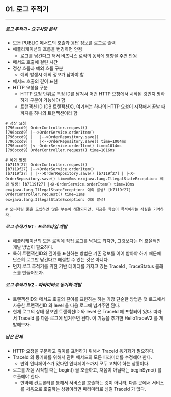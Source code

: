## 01. 로그 추적기

----

##### 로그 추적기 - 요구사항 분석

- 모든 PUBLIC 메서드의 호출과 응답 정보를 로그로 출력
- 애플리케이션의 흐름을 변경하면 안됨
  - 로그를 남긴다고 해서 비즈니스 로직의 동작에 영향을 주면 안됨
- 메서드 호출에 걸린 시간
- 정상 흐름과 예외 흐름 구분
  - 예외 발생시 예외 정보가 남아야 함
- 메서드 호출의 깊이 표현
- HTTP 요청을 구분
  - HTTP 요청 단위로 특정 ID를 남겨서 어떤 HTTP 요청에서 시작된 것인지 명확하게 구분이 가능해야 함
  - 트랜잭션 ID (DB 트랜잭션X), 여기서는 하나의 HTTP 요청이 시작해서 끝날 때 까지를 하나의 트랜잭션이라 함

```shell
# 정상 요청
[796bccd9] OrderController.request()
[796bccd9] |-->OrderService.orderItem()
[796bccd9] |   |-->OrderRepository.save()
[796bccd9] |   |<--OrderRepository.save() time=1004ms
[796bccd9] |<--OrderService.orderItem() time=1014ms
[796bccd9] OrderController.request() time=1016ms

# 예외 발생
[b7119f27] OrderController.request()
[b7119f27] |-->OrderService.orderItem()
[b7119f27] | |-->OrderRepository.save() [b7119f27] | |<X-OrderRepository.save() time=0ms ex=java.lang.IllegalStateException: 예외 발생! [b7119f27] |<X-OrderService.orderItem() time=10ms ex=java.lang.IllegalStateException: 예외 발생! [b7119f27] OrderController.request() time=11ms ex=java.lang.IllegalStateException: 예외 발생!

# 모니터링 툴을 도입하면 많은 부분이 해결되지만, 지금은 학습이 목적이라는 사실을 기억하자.
```



##### 로그 추적기 V1 - 프로토타입 개발

- 애플리케이션의 모든 로직에 직접 로그를 남겨도 되지만, 그것보다는 더 효율적인 개발 방법이 필요하다.
- 특히 트랜잭션ID와 깊이를 표현하는 방법은 기존 정보를 이어 받아야 하기 때문에 단순히 로그만 남긴다고 해결할 수 있는 것은 아니다.
- 먼저 로그 추적기를 위한 기반 데이터를 가지고 있는 TraceId , TraceStatus 클래스를 만들어보자.



##### 로그 추적기 V2 - 파라미터로 동기화 개발

- 트랜잭션ID와 메서드 호출의 깊이를 표현하는 하는 가장 단순한 방법은 첫 로그에서 사용한 트랜잭션ID 와 level 을 다음 로그에 넘겨주면 된다.
- 현재 로그의 상태 정보인 트랜잭션ID 와 level 은 TraceId 에 포함되어 있다. 
  따라서 TraceId 를 다음 로그에 넘겨주면 된다. 이 기능을 추가한 HelloTraceV2 를 개발해보자.



##### **남은 문제**

- HTTP 요청을 구분하고 깊이를 표현하기 위해서 TraceId 동기화가 필요하다.
- TraceId 의 동기화를 위해서 관련 메서드의 모든 파라미터를 수정해야 한다.
  - 만약 인터페이스가 있다면 인터페이스까지 모두 고쳐야 하는 상황이다.
- 로그를 처음 시작할 때는 begin() 을 호출하고, 처음이 아닐때는 beginSync() 를 호출해야 한다.
  - 만약에 컨트롤러를 통해서 서비스를 호출하는 것이 아니라, 
    다른 곳에서 서비스를 처음으로 호출하는 상황이라면 파리미터로 넘길 TraceId 가 없다.